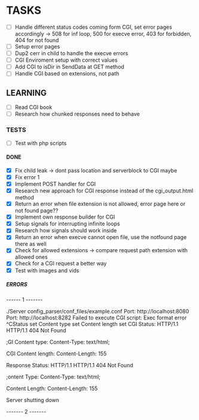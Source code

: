 # TASKS
- [ ] Handle different status codes coming form CGI, set error pages accordingly -> 508 for inf loop, 500 for execve error, 403 for forbidden, 404 for not found
- [ ] Setup error pages
- [ ] Dup2 cerr in child to handle the execve errors 
- [ ] CGI Enviroment setup with correct values
- [ ] Add CGI to isDir in SendData at GET method
- [ ] Handle CGI based on extensions, not path

## LEARNING

- [ ] Read CGI book
- [ ] Research how chunked responses need to behave

### TESTS

- [ ] Test with php scripts

#### DONE

- [x] Fix child leak -> dont pass location and serverblock to CGI maybe
- [x] Fix error 1
- [x] Implement POST handler for CGI
- [x] Research new approach for CGI response instead of the cgi_output.html method
- [x] Return an error when file extension is not allowed, error page here or not found page??
- [x] Implement own response builder for CGI
- [x] Setup signals for interrupting infinite loops
- [x] Research how signals should work inside
- [x] Return an error when execve cannot open file, use the notfound page there as well
- [x] Check for allowed extensions -> compare request path extension with allowed ones
- [x] Check for a CGI request a better way
- [x] Test with images and vids

##### ERRORS

------    1    -------


./Server config_parser/conf_files/example.conf
Port: http://localhost:8080
Port: http://localhost:8282
Failed to execute CGI script: Exec format error
^CStatus set
Content type set
Content length set
CGI Status: HTTP/1.1 HTTP/1.1 404 Not Found

;GI Content type: Content-Type: text/html;

CGI Content length: Content-Length: 155

Response Status: HTTP/1.1 HTTP/1.1 404 Not Found

;ontent Type: Content-Type: text/html;

Content Length: Content-Length: 155

Server shutting down


-------    2    -------